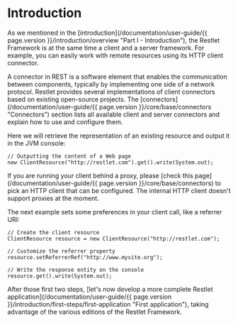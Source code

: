 # Introduction

As we mentioned in the [introduction](/documentation/user-guide/{{ page.version }}/introduction/overview "Part I - Introduction"),
the Restlet Framework is at the same time a client and a server
framework. For example, you can easily work with remote resources using
its HTTP client connector.

A connector in REST is a software element that enables the communication
between components, typically by implementing one side of a network
protocol. Restlet provides several implementations of client connectors
based on existing open-source projects. The
[connectors](/documentation/user-guide/{{ page.version }}/core/base/connectors "Connectors")
section lists all available client and server connectors and explain how
to use and configure them.

Here we will retrieve the representation of an existing resource and
output it in the JVM console:


<pre class="language-java"><code class="language-java">// Outputting the content of a Web page  
new ClientResource("http://restlet.com").get().write(System.out);  
</code></pre>


If you are running your client behind a proxy, please [check this
page](/documentation/user-guide/{{ page.version }}/core/base/connectors) to
pick an HTTP client that can be configured. The internal HTTP client
doesn't support proxies at the moment.

The next example sets some preferences in your client call, like a
referrer URI:

<pre class="language-java"><code class="language-java">// Create the client resource  
ClientResource resource = new ClientResource("http://restlet.com");  

// Customize the referrer property  
resource.setReferrerRef("http://www.mysite.org");  

// Write the response entity on the console
resource.get().write(System.out);  
</code></pre>


After those first two steps, [let's now develop a more complete Restlet
application](/documentation/user-guide/{{ page.version }}/introduction/first-steps/first-application "First application"),
taking advantage of the various editions of the Restlet Framework.
